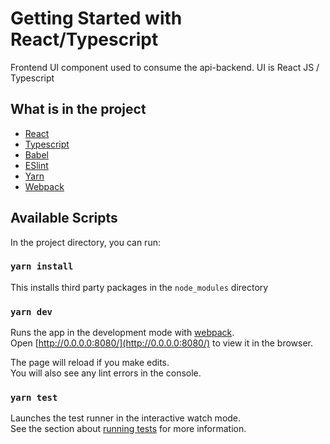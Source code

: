 # Getting Started with React/Typescript

Frontend UI component used to consume the api-backend. UI is React JS / Typescript

## What is in the project

- [React](https://reactjs.org/)
- [Typescript](https://www.typescriptlang.org/docs)
- [Babel](https://babeljs.io/)
- [ESlint](https://eslint.org/)
- [Yarn](https://classic.yarnpkg.com/en/)
- [Webpack](https://webpack.js.org/guides/development/)

## Available Scripts

In the project directory, you can run:

### `yarn install`

This installs third party packages in the `node_modules` directory 

### `yarn dev`

Runs the app in the development mode with [webpack](https://webpack.js.org/guides/development/).\
Open [http://0.0.0.0:8080/](http://0.0.0.0:8080/) to view it in the browser.

The page will reload if you make edits.\
You will also see any lint errors in the console.

### `yarn test`

Launches the test runner in the interactive watch mode.\
See the section about [running tests](https://facebook.github.io/create-react-app/docs/running-tests) for more information.
